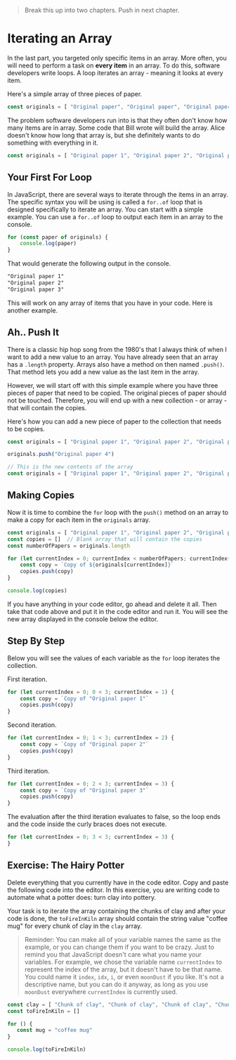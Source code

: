> Break this up into two chapters. Push in next chapter.


# Iterating an Array

In the last part, you targeted only specific items in an array. More often, you will need to perform a task on **every item** in an array. To do this, software developers write loops. A loop iterates an array - meaning it looks at every item.

Here's a simple array of three pieces of paper.

```js
const originals = [ "Original paper", "Original paper", "Original paper"]
```

The problem software developers run into is that they often don't know how many items are in array. Some code that Bill wrote will build the array. Alice doesn't know how long that array is, but she definitely wants to do something with everything in it.

```js
const originals = [ "Original paper 1", "Original paper 2", "Original paper 3" ]
```

## Your First For Loop

In JavaScript, there are several ways to iterate through the items in an array.  The specific syntax you will be using is called a `for..of` loop that is designed specifically to iterate an array. You can start with a simple example. You can use a `for..of` loop to output each item in an array to the console.

```js
for (const paper of originals) {
	console.log(paper)
}
```

That would generate the following output in the console.

```html
"Original paper 1"
"Original paper 2"
"Original paper 3"
```

This will work on any array of items that you have in your code. Here is another example.

## Ah.. Push It

There is a classic hip hop song from the 1980's that I always think of when I want to add a new value to an array. You have already seen that an array has a `.length` property. Arrays also have a method on then named `.push()`. That method lets you add a new value as the last item in the array.

However, we will start off with this simple example where you have three pieces of paper that need to be copied. The original pieces of paper should not be touched. Therefore, you will end up with a new collection - or array - that will contain the copies.

Here's how you can add a new piece of paper to the collection that needs to be copies.

```js
const originals = [ "Original paper 1", "Original paper 2", "Original paper 3" ]

originals.push("Original paper 4")

// This is the new contents of the array
const originals = [ "Original paper 1", "Original paper 2", "Original paper 3", "Original paper 4"]
```

## Making Copies

Now it is time to combine the `for` loop with the `push()` method on an array to make a copy for each item in the `originals` array.

```js
const originals = [ "Original paper 1", "Original paper 2", "Original paper 3" ]
const copies = []  // Blank array that will contain the copies
const numberOfPapers = originals.length

for (let currentIndex = 0; currentIndex < numberOfPapers; currentIndex++) {
	const copy = `Copy of ${originals[currentIndex]}`
	copies.push(copy)
}

console.log(copies)
```

If you have anything in your code editor, go ahead and delete it all. Then take that code above and put it in the code editor and run it. You will see the new array displayed in the console below the editor.

## Step By Step

Below you will see the values of each variable as the `for` loop iterates the collection.

First iteration.

```js
for (let currentIndex = 0; 0 < 3; currentIndex = 1) {
	const copy = `Copy of "Original paper 1"`
	copies.push(copy)
}
```

Second iteration.

```js
for (let currentIndex = 0; 1 < 3; currentIndex = 2) {
	const copy = `Copy of "Original paper 2"`
	copies.push(copy)
}
```

Third iteration.

```js
for (let currentIndex = 0; 2 < 3; currentIndex = 3) {
	const copy = `Copy of "Original paper 3"`
	copies.push(copy)
}
```

The evaluation after the third iteration evaluates to false, so the loop ends and the code inside the curly braces does not execute.

```js
for (let currentIndex = 0; 3 < 3; currentIndex = 3) {
}
```

## Exercise: The Hairy Potter

Delete everything that you currently have in the code editor. Copy and paste the following code into the editor. In this exercise, you are writing code to automate what a potter does: turn clay into pottery.

Your task is to iterate the array containing the chunks of clay and after your code is done, the `toFireInKiln` array should contain the string value "coffee mug" for every chunk of clay in the `clay` array.

> Reminder: You can make all of your variable names the same as the example, or you can change them if you want to be crazy. Just to remind you that JavaScript doesn't care what you name your variables. For example, we chose the variable name `currentIndex` to represent the index of the array, but it doesn't have to be that name. You could name it `index`, `idx`, `i`, or even `moonDust` if you like. It's not a descriptive name, but you can do it anyway, as long as you use `moonDust` everywhere `currentIndex` is currently used.

```js
const clay = [ "Chunk of clay", "Chunk of clay", "Chunk of clay", "Chunk of clay" ]
const toFireInKiln = []

for () {
   const mug = "coffee mug"
}

console.log(toFireInKiln)
```



<!--stackedit_data:
eyJoaXN0b3J5IjpbNDU2NTMwODUyLC0zNDI3NTYwNjksMTA3Nz
ExODExNywyOTgwOTMwMjAsLTE4Nzc5MjM0NzBdfQ==
-->